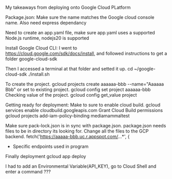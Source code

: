 My takeaways from deploying onto Google Cloud PLatform

Package.json: Make sure the name matches the Google cloud console name. Also need express dependancy

Need to create an app.yaml file, make sure app.yaml uses a supported Node.js runtime, nodejs20 is supported

Install Google Cloud CLI:
I went to https://cloud.google.com/sdk/docs/install, and followed instructions to get a folder google-cloud-sdk

Then I accessed a terminal at that folder and setted it up.
cd ~/google-cloud-sdk
./install.sh

To create the project.
gcloud projects create aaaaaa-bbb --name="Aaaaaa Bbb"
or set to existing project.
gcloud config set project aaaaaa-bbb
Checking value of the project.
gcloud config get_value project

Getting ready for deployment:
Make to sure to enable cloud build.
gcloud services enable cloudbuild.googleapis.com
Grant Cloud Build permissions
gcloud projects add-iam-policy-binding mediamammaltest

Make sure pack-lock.json is in sync with package.json.
package.json needs files to be in directory its looking for.
Change all the files to the GCP backend.
fetch('https://aaaaa-bbb.uc.r.appspot.com/...*', {
 * Specific endpoints used in program

Finally deployment
gcloud app deploy

I had to add an Environmental Variable(API_KEY), go to Cloud Shell and enter a command ???




